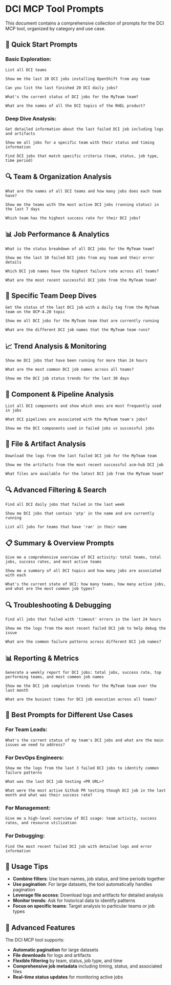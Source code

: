 # DCI MCP Tool Prompts

This document contains a comprehensive collection of prompts for the DCI MCP tool, organized by category and use case.

## 🚀 **Quick Start Prompts**

### **Basic Exploration:**

```
List all DCI teams
```

```
Show me the last 10 DCI jobs installing OpenShift from any team
```

```
Can you list the last finished 20 DCI daily jobs?
```

```
What's the current status of DCI jobs for the MyTeam team?
```

```
What are the names of all the DCI topics of the RHEL product?
```

### **Deep Dive Analysis:**
```
Get detailed information about the last failed DCI job including logs and artifacts
```

```
Show me all jobs for a specific team with their status and timing information
```

```
Find DCI jobs that match specific criteria (team, status, job type, time period)
```

## 🔍 **Team & Organization Analysis**

```
What are the names of all DCI teams and how many jobs does each team have?
```

```
Show me the teams with the most active DCI jobs (running status) in the last 7 days
```

```
Which team has the highest success rate for their DCI jobs?
```

## 📊 **Job Performance & Analytics**

```
What is the status breakdown of all DCI jobs for the MyTeam team?
```

```
Show me the last 10 failed DCI jobs from any team and their error details
```

```
Which DCI job names have the highest failure rate across all teams?
```

```
What are the most recent successful DCI jobs from the MyTeam team?
```

## 🎯 **Specific Team Deep Dives**

```
Get the status of the last DCI job with a daily tag from the MyTeam team on the OCP-4.20 topic
```

```
Show me all DCI jobs for the MyTeam team that are currently running
```

```
What are the different DCI job names that the MyTeam team runs?
```

## 📈 **Trend Analysis & Monitoring**

```
Show me DCI jobs that have been running for more than 24 hours
```

```
What are the most common DCI job names across all teams?
```

```
Show me the DCI job status trends for the last 30 days
```

## 🔧 **Component & Pipeline Analysis**

```
List all DCI components and show which ones are most frequently used in jobs
```

```
What DCI pipelines are associated with the MyTeam team's jobs?
```

```
Show me the DCI components used in failed jobs vs successful jobs
```

## 📁 **File & Artifact Analysis**

```
Download the logs from the last failed DCI job for the MyTeam team
```

```
Show me the artifacts from the most recent successful acm-hub DCI job
```

```
What files are available for the latest DCI job from the MyTeam team?
```

## 🔍 **Advanced Filtering & Search**

```
Find all DCI daily jobs that failed in the last week
```

```
Show me DCI jobs that contain 'ptp' in the name and are currently running
```

```
List all jobs for teams that have 'ran' in their name
```

## 📋 **Summary & Overview Prompts**

```
Give me a comprehensive overview of DCI activity: total teams, total jobs, success rates, and most active teams
```

```
Show me a summary of all DCI topics and how many jobs are associated with each
```

```
What's the current state of DCI: how many teams, how many active jobs, and what are the most common job types?
```

## 🔍 **Troubleshooting & Debugging**

```
Find all jobs that failed with 'timeout' errors in the last 24 hours
```

```
Show me the logs from the most recent failed DCI job to help debug the issue
```

```
What are the common failure patterns across different DCI job names?
```

## 📊 **Reporting & Metrics**

```
Generate a weekly report for DCI jobs: total jobs, success rate, top performing teams, and most common job names
```

```
Show me the DCI job completion trends for the MyTeam team over the last month
```

```
What are the busiest times for DCI job execution across all teams?
```

## 🎯 **Best Prompts for Different Use Cases**

### **For Team Leads:**

```
What's the current status of my team's DCI jobs and what are the main issues we need to address?
```

### **For DevOps Engineers:**

```
Show me the logs from the last 3 failed DCI jobs to identify common failure patterns
```

```
What was the last DCI job testing <PR URL>?
```

```
What were the most active Github PR testing though DCI job in the last month and what was their success rate?
```

### **For Management:**

```
Give me a high-level overview of DCI usage: team activity, success rates, and resource utilization
```

### **For Debugging:**

```
Find the most recent failed DCI job with detailed logs and error information
```

## 📝 **Usage Tips**

- **Combine filters**: Use team names, job status, and time periods together
- **Use pagination**: For large datasets, the tool automatically handles pagination
- **Leverage file access**: Download logs and artifacts for detailed analysis
- **Monitor trends**: Ask for historical data to identify patterns
- **Focus on specific teams**: Target analysis to particular teams or job types

## 🔧 **Advanced Features**

The DCI MCP tool supports:
- **Automatic pagination** for large datasets
- **File downloads** for logs and artifacts
- **Flexible filtering** by team, status, job type, and time
- **Comprehensive job metadata** including timing, status, and associated files
- **Real-time status updates** for monitoring active jobs 
